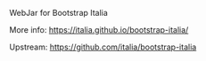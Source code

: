 WebJar for Bootstrap Italia

More info: https://italia.github.io/bootstrap-italia/

Upstream: https://github.com/italia/bootstrap-italia
